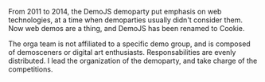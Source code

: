 From 2011 to 2014, the DemoJS demoparty put emphasis on web technologies, at a time when demoparties usually didn't consider them. Now web demos are a thing, and DemoJS has been renamed to Cookie.

The orga team is not affiliated to a specific demo group, and is composed of demosceners or digital art enthusiasts. Responsabilities are evenly distributed. I lead the organization of the demoparty, and take charge of the competitions.
